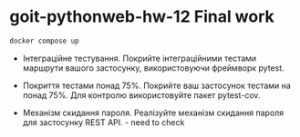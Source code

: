 # goit-pythonweb-hw-12 Final work

```bash
docker compose up
```

- Інтеграційне тестування. Покрийте інтеграційними тестами маршрути вашого застосунку, використовуючи фреймворк pytest.

- Покриття тестами понад 75%. Покрийте ваш застосунок тестами на понад 75%. Для контролю використовуйте пакет pytest-cov.

- Механізм скидання пароля. Реалізуйте механізм скидання пароля для застосунку REST API. - need to check
